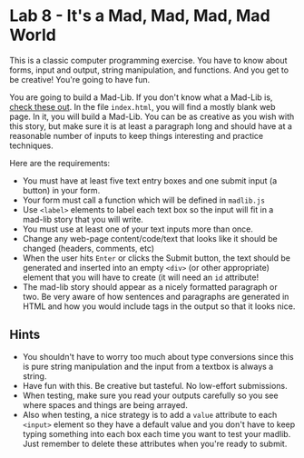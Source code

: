 # Lab 8 - It's a Mad, Mad, Mad, Mad World

This is a classic computer programming exercise. You have to know about forms, input and output, string manipulation, and functions. And you get to be creative! You're going to have fun.

You are going to build a Mad-Lib. If you don't know what a Mad-Lib is, [check these out](https://www.madlibs.com/). In the file `index.html`, you will find a mostly blank web page. In it, you will build a Mad-Lib. You can be as creative as you wish with this story, but make sure it is at least a paragraph long and should have at a reasonable number of inputs to keep things interesting and practice techniques.

Here are the requirements: 

* You must have at least five text entry boxes and one submit input (a button) in your form.
* Your form must call a function which will be defined in `madlib.js`
* Use `<label>` elements to label each text box so the input will fit in a mad-lib story that you will write.
* You must use at least one of your text inputs more than once.
* Change any web-page content/code/text that looks like it should be changed (headers, comments, etc)
* When the user hits `Enter` or clicks the Submit button, the text should be generated and inserted into an empty `<div>` (or other appropriate) element that you will have to create (it will need an `id` attribute!
* The mad-lib story should appear as a nicely formatted paragraph or two. Be very aware of how sentences and paragraphs are generated in HTML and how you would include tags in the output so that it looks nice.

## Hints

* You shouldn't have to worry too much about type conversions since this is pure string manipulation and the input from a textbox is always a string.
* Have fun with this. Be creative but tasteful. No low-effort submissions.
* When testing, make sure you read your outputs carefully so you see where spaces and things are being arrayed.
* Also when testing, a nice strategy is to add a `value` attribute to each `<input>` element so they have a default value and you don't have to keep typing something into each box each time you want to test your madlib. Just remember to delete these attributes when you're ready to submit.

